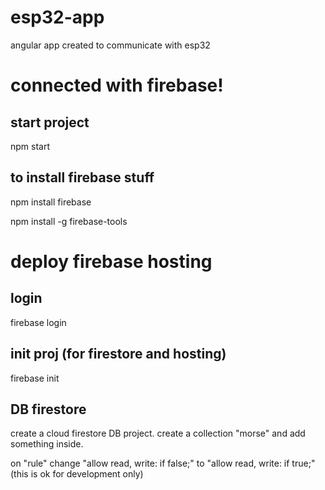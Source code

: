# esp32-app
angular app created to communicate with esp32

# connected with firebase!

## start project
npm start

## to install firebase stuff
npm install firebase

npm install -g firebase-tools

# deploy firebase hosting
## login
firebase login

## init proj (for firestore and hosting)
firebase init

## DB firestore
create a cloud firestore DB project. create a collection "morse" and add something inside.

on "rule" change "allow read, write: if false;" to "allow read, write: if true;"
(this is ok for development only)
